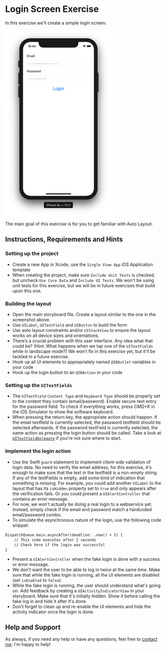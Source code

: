 # Login Screen Exercise

In this exercise we'll create a simple login screen:

<img src="../images/loginScreen.png" height="600" title="Screenshot of Login Screen">

The main goal of this exercise is for you to get familiar with Auto Layout.

## Instructions, Requirements and Hints

### Setting up the project

- Create a new App in Xcode, use the `Single View App` iOS Application template
- When creating the project, make sure `Include Unit Tests` is checked, but uncheck `Use Core Data` and `Include UI Tests`. We won't be using unit tests for this exercise, but we will be in future exercises that build upon this one.

### Building the layout

- Open the main storyboard file. Create a layout similar to the one in the screenshot above.
- Use `UILabel`, `UITextField` and `UIButton` to build the form
- Use auto layout constraints and/or `UIStackView` to ensure the layout works on all device sizes and orientations.
- There’s a crucial problem with this user interface. Any idea what that could be? (Hint: What happens when we tap one of the `UITextFields` while in landscape mode?) We won’t fix in this exercise yet, but it'll be tackled in a future exercise.
- Hook up all UI elements to appropriately named `@IBOutlet` variables in your code
- Hook up the login button to an `@IBAction` in your code

### Setting up the `UITextFields`

- The `UITextField` `Content Type` and `Keyboard Type` should be properly set to the content they contain (email/password). Enable secure text entry for the password field. To check if everything works, press CMD+K in the iOS Simulator to show the software keyboard.
- When pressing the return key, the appropriate action should happen. If the email textfield is currently selected, the password textfield should be selected afterwards. If the password textField is currently selected, the same action as pressing the login button should be called. Take a look at [`UITextFieldDelegate`](https://developer.apple.com/documentation/uikit/uitextfielddelegate) if you're not sure where to start.

### Implement the login action

- Use the Swift `guard` statement to implement client-side validation of login data. No need to verify the email address, for this exercise, it's enough to make sure that the text in the textfield is a non-empty string. If any of the textFields is empty, add some kind of indication that something is missing. For example, you could add another `UILabel` to the layout that has its `isHidden` property set to `true` and only appears after the verification fails. Or you could present a `UIAlertController` that contains an error message.
- For now, we won't actually be doing a real login to a webservice yet. Instead, simply check if the email and password match a hardcoded email/password combo.
- To simulate the asynchronous nature of the login, use the following code snippet:
```
DispatchQueue.main.asyncAfter(deadline: .now() + 2) {
    // This code executes after 2 seconds
    // Check here if the login was successful
}
```
- Present a `UIAlertController` when the fake login is done with a success or error message.
- We don't want the user to be able to log in twice at the same time. Make sure that while the fake login is running, all the UI elements are disabled (set `isEnabled` to `false`).
- While the fake login is running, the user should understand what's going on. Add feedback by creating a `UIActivityIndicatorView` in your storyboard. Make sure that it's initially hidden. Show it before calling the fake log in and hide it after it's done.
- Don't forget to clean up and re-enable the UI elements and hide the activity indicator once the login is done.

## Help and Support

As always, if you need any help or have any questions, feel free to [contact me](../README.md/#support-or-contact). I'm happy to help!
